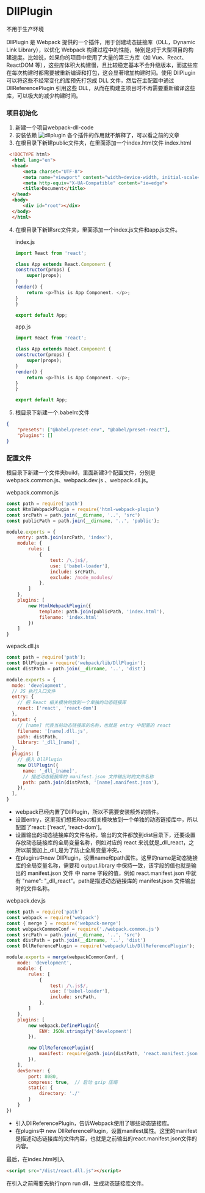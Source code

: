 # DllPlugin
不用于生产环境

DllPlugin 是 Webpack 提供的一个插件，用于创建动态链接库（DLL，Dynamic Link Library），以优化 Webpack 构建过程中的性能，特别是对于大型项目的构建速度。比如说，如果你的项目中使用了大量的第三方库（如 Vue、React、ReactDOM 等），这些库体积大构建慢，且比较稳定基本不会升级版本，而这些库在每次构建时都需要被重新编译和打包，这会显著增加构建时间。使用 DllPlugin 可以将这些不经常变化的库预先打包成 DLL 文件，然后在主配置中通过 DllReferencePlugin 引用这些 DLL，从而在构建主项目时不再需要重新编译这些库，可以极大的减少构建时间。

### 项目初始化
1. 新建一个项目webpack-dll-code
2. 安装依赖
   ![dllplugin](../../../images/前端工程化/webpack/dllplugin.jpg)
各个插件的作用就不解释了，可以看之前的文章
3. 在根目录下新建public文件夹，在里面添加一个index.html文件
   index.html
  ```html
   <!DOCTYPE html>
    <html lang="en">
    <head>
        <meta charset="UTF-8">
        <meta name="viewport" content="width=device-width, initial-scale=1.0">
        <meta http-equiv="X-UA-Compatible" content="ie=edge">
        <title>Document</title>
    </head>
    <body>
        <div id="root"></div>
    </body>
    </html>
```
4. 在根目录下新建src文件夹，里面添加一个index.js文件和app.js文件。

    index.js
    ```js
    import React from 'react';

    class App extends React.Component {
    constructor(props) {
        super(props);
    }
    render() {
        return <p>This is App Component. </p>;
    }
    }

    export default App;

    ```
    app.js
    ```js
    import React from 'react';

    class App extends React.Component {
    constructor(props) {
        super(props);
    }
    render() {
        return <p>This is App Component. </p>;
    }
    }

    export default App;
    ```
5. 根目录下新建一个.babelrc文件
```json
{
    "presets": ["@babel/preset-env", "@babel/preset-react"],
    "plugins": []
}
```
### 配置文件
根目录下新建一个文件夹build，里面新建3个配置文件，分别是webpack.common.js、webpack.dev.js
、webpack.dll.js。

webpack.common.js
```js
const path = require('path')
const HtmlWebpackPlugin = require('html-webpack-plugin')
const srcPath = path.join(__dirname, '..', 'src')
const publicPath = path.join(__dirname, '..', 'public');

module.exports = {
    entry: path.join(srcPath, 'index'),
    module: {
        rules: [
            {
                test: /\.js$/,
                use: ['babel-loader'],
                include: srcPath,
                exclude: /node_modules/
            },
        ]
    },
    plugins: [
        new HtmlWebpackPlugin({
            template: path.join(publicPath, 'index.html'),
            filename: 'index.html'
        })
    ]
}
```

wepack.dll.js
```js
const path = require('path');
const DllPlugin = require('webpack/lib/DllPlugin');
const distPath = path.join(__dirname, '..', 'dist')

module.exports = {
  mode: 'development',
  // JS 执行入口文件
  entry: {
    // 把 React 相关模块的放到一个单独的动态链接库
    react: ['react', 'react-dom']
  },
  output: {
    // [name] 代表当前动态链接库的名称，也就是 entry 中配置的 react
    filename: '[name].dll.js',
    path: distPath,
    library: '_dll_[name]',
  },
  plugins: [
    // 接入 DllPlugin
    new DllPlugin({
      name: '_dll_[name]',
      // 描述动态链接库的 manifest.json 文件输出时的文件名称
      path: path.join(distPath, '[name].manifest.json'),
    }),
  ],
}
```

- webpack已经内置了DllPlugin，所以不需要安装额外的插件。
- 设置entry，这里我们想把React相关模块放到一个单独的动态链接库中，所以配置了react: ['react', 'react-dom']。
- 设置输出的动态链接库的文件名称，输出的文件都放到dist目录下，还要设置存放动态链接库的全局变量名称，例如对应的 react 来说就是_dll_react，之所以前面加上_dll_是为了防止全局变量冲突。、
- 在plugins中new DllPlugin，设置name和path属性。这里的name是动态链接库的全局变量名称，需要和 output.library 中保持一致，该字段的值也就是输出的 manifest.json 文件 中 name 字段的值，例如 react.manifest.json 中就有 "name": "_dll_react"。path是描述动态链接库的 manifest.json 文件输出时的文件名称。

webpack.dev.js
```js
const path = require('path')
const webpack = require('webpack')
const { merge } = require('webpack-merge')
const webpackCommonConf = require('./webpack.common.js')
const srcPath = path.join(__dirname, '..', 'src')
const distPath = path.join(__dirname, '..', 'dist')
const DllReferencePlugin = require('webpack/lib/DllReferencePlugin');

module.exports = merge(webpackCommonConf, {
    mode: 'development',
    module: {
        rules: [
            {
                test: /\.js$/,
                use: ['babel-loader'],
                include: srcPath,
            },
        ]
    },
    plugins: [
        new webpack.DefinePlugin({
            ENV: JSON.stringify('development')
        }),

        new DllReferencePlugin({
            manifest: require(path.join(distPath, 'react.manifest.json')),
        }),
    ],
    devServer: {
        port: 8080,
        compress: true,  // 启动 gzip 压缩
        static: {
            directory: './'
        }
    }
})
```

- 引入DllReferencePlugin，告诉Webpack使用了哪些动态链接库。
- 在plugins中 new DllReferencePlugin，设置manifest属性。这里的manifest是描述动态链接库的文件内容，也就是之前输出的react.manifest.json文件的内容。

最后，在index.html引入
```html
<script src="/dist/react.dll.js"></script>
```
在引入之前需要先执行npm run dll，生成动态链接库文件。